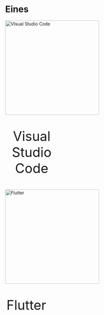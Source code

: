 <!-- TITLE: 1. Home -->
# Eines

<div>
	<div style="float: left">
		<a href="https://wiki-js-epl.herokuapp.com/visual-studio-code"><img width="300" alt="VIsual Studio Code" src="https://mospaw.com/wp-content/uploads/2018/07/Visual_Studio_code_logo-274x300.png"></a> 
		<p style="font-size: 3em; text-align: center; width: 45%">Visual Studio Code</p>
	</div>
	<div style="float: left">
		<a href="https://wiki-js-epl.herokuapp.com/flutter"><img width="300" alt="Flutter" src="https://cdn-images-1.medium.com/max/1200/1*5-aoK8IBmXve5whBQM90GA.png"></a>	
		<p style="font-size: 3em; text-align: center; width: 45%">Flutter</p>
	</div>

</div>
